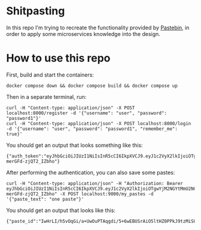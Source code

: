 # Shitpasting

In this repo I'm trying to recreate the functionality provided by [Pastebin](https://pastebin.com/), in order to apply some microservices knowledge into the design.

# How to use this repo

First, build and start the containers:

```shell
docker compose down && docker compose build && docker compose up
```

Then in a separate terminal, run:

```shell
curl -H "Content-type: application/json" -X POST localhost:8000/register -d '{"username": "user", "password": "password1"}'
curl -H "Content-type: application/json" -X POST localhost:8000/login -d '{"username": "user", "password": "password1", "remember_me": true}'
```

You should get an output that looks something like this:

```shell
{"auth_token":"eyJhbGciOiJIUzI1NiIsInR5cCI6IkpXVCJ9.eyJ1c2VyX2lkIjoiOTgwYjM2NGYtMmU2NC00ZTQ1LWEwN2EtNTBkZjJmZGU5M2NlIiwiZXhwIjoxNjkwOTgzNDIxfQ.HUYQd24CYplB_Is2BPL4AahB-merGFd-zjQT2_IZbho"}
```

After performing the authentication, you can also save some pastes:

```shell
curl -H "Content-type: application/json" -H "Authorization: Bearer eyJhbGciOiJIUzI1NiIsInR5cCI6IkpXVCJ9.eyJ1c2VyX2lkIjoiOTgwYjM2NGYtMmU2NC00ZTQ1LWEwN2EtNTBkZjJmZGU5M2NlIiwiZXhwIjoxNjkwOTgzNDIxfQ.HUYQd24CYplB_Is2BPL4AahB-merGFd-zjQT2_IZbho" -X POST localhost:9000/my_pastes -d '{"paste_text": "one paste"}'
```

You should get an output that looks like this:

```shell
{"paste_id":"IwHrLI/h5vOqGi/a+UwOuPTAqgdi/5+6wEBUSrAiO5ltHZ0PPkJ9tzMiS0f/BYe1a2jtg4tsCURNNHuXEu1oPw=="}
```
